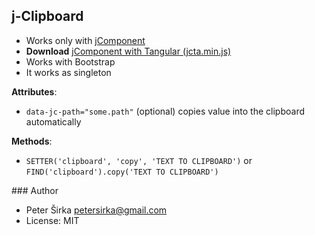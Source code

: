 ## j-Clipboard

- Works only with [jComponent](http://jcomponent.org)
- __Download__ [jComponent with Tangular (jcta.min.js)](https://github.com/petersirka/jComponent)
- Works with Bootstrap
- It works as singleton

__Attributes__:
- `data-jc-path="some.path"` (optional) copies value into the clipboard automatically

__Methods__:
- `SETTER('clipboard', 'copy', 'TEXT TO CLIPBOARD')` or `FIND('clipboard').copy('TEXT TO CLIPBOARD')`

### Author

- Peter Širka <petersirka@gmail.com>
- License: MIT